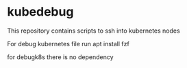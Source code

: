 # kubedebug
This repository contains scripts to ssh into kubernetes nodes

For debug kubernetes file run 
apt install fzf

for debugk8s there is no dependency
